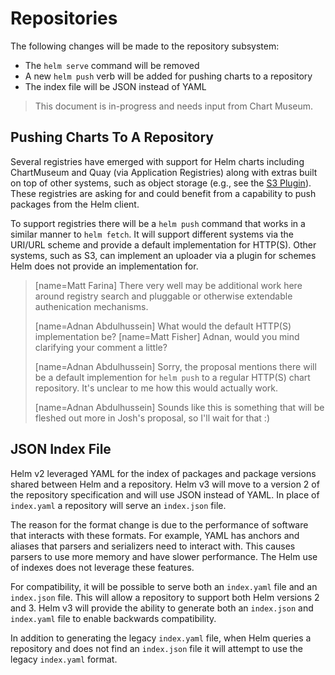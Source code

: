 # Repositories

The following changes will be made to the repository subsystem:

- The `helm serve` command will be removed
- A new `helm push` verb will be added for pushing charts to a repository
- The index file will be JSON instead of YAML

> This document is in-progress and needs input from Chart Museum.

## Pushing Charts To A Repository

Several registries have emerged with support for Helm charts including
ChartMuseum and Quay (via Application Registries) along with extras built on
top of other systems, such as object storage (e.g., see the [S3
Plugin](https://github.com/hypnoglow/helm-s3)). These registries are asking for
and could benefit from a capability to push packages from the Helm client.

To support registries there will be a `helm push` command that works in a
similar manner to `helm fetch`. It will support different systems via the
URI/URL scheme and provide a default implementation for HTTP(S). Other systems,
such as S3, can implement an uploader via a plugin for schemes Helm does not
provide an implementation for.

> [name=Matt Farina] There very well may be additional work here around
> registry search and pluggable or otherwise extendable authenication
> mechanisms.
> 
> [name=Adnan Abdulhussein] What would the default HTTP(S) implementation be?
> [name=Matt Fisher] Adnan, would you mind clarifying your comment a little?
> 
> [name=Adnan Abdulhussein] Sorry, the proposal mentions there will be a
> default implemention for `helm push` to a regular HTTP(S) chart repository.
> It's unclear to me how this would actually work.
> 
> [name=Adnan Abdulhussein] Sounds like this is something that will be fleshed
> out more in Josh's proposal, so I'll wait for that :)

## JSON Index File

Helm v2 leveraged YAML for the index of packages and package versions shared
between Helm and a repository. Helm v3 will move to a version 2 of the
repository specification and will use JSON instead of YAML. In place of
`index.yaml` a repository will serve an `index.json` file.

The reason for the format change is due to the performance of software that
interacts with these formats. For example, YAML has anchors and aliases that
parsers and serializers need to interact with. This causes parsers to use more
memory and have slower performance. The Helm use of indexes does not leverage
these features.

For compatibility, it will be possible to serve both an `index.yaml` file and an
`index.json` file. This will allow a repository to support both Helm versions 2
and 3. Helm v3 will provide the ability to generate both an `index.json` and
`index.yaml` file to enable backwards compatibility.

In addition to generating the legacy `index.yaml` file, when Helm queries a
repository and does not find an `index.json` file it will attempt to use the
legacy `index.yaml` format.